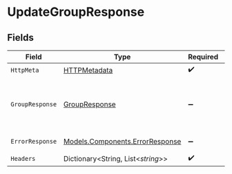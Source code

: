 # UpdateGroupResponse


## Fields

| Field                                                                       | Type                                                                        | Required                                                                    | Description                                                                 |
| --------------------------------------------------------------------------- | --------------------------------------------------------------------------- | --------------------------------------------------------------------------- | --------------------------------------------------------------------------- |
| `HttpMeta`                                                                  | [HTTPMetadata](../../Models/Components/HTTPMetadata.md)                     | :heavy_check_mark:                                                          | N/A                                                                         |
| `GroupResponse`                                                             | [GroupResponse](../../Models/Components/GroupResponse.md)                   | :heavy_minus_sign:                                                          | The request was processed successfully (group updated).                     |
| `ErrorResponse`                                                             | [Models.Components.ErrorResponse](../../Models/Components/ErrorResponse.md) | :heavy_minus_sign:                                                          | Invalid request.                                                            |
| `Headers`                                                                   | Dictionary<String, List<*string*>>                                          | :heavy_check_mark:                                                          | N/A                                                                         |